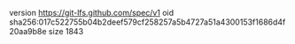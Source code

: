 version https://git-lfs.github.com/spec/v1
oid sha256:017c522755b04b2deef579cf258257a5b4727a51a4300153f1686d4f20aa9b8e
size 1843
